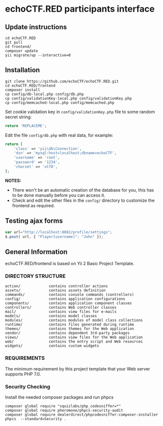 # echoCTF.RED participants interface

## Update instructions
```
cd echoCTF.RED
git pull
cd frontend/
composer update
yii migrate/up --interactive=0
```
## Installation
```
git clone https://github.com/echoCTF/echoCTF.RED.git
cd echoCTF.RED/frontend
composer install
cp config/db-local.php config/db.php
cp config/validationKey-local.php config/validationKey.php
cp config/memcached-local.php config/memcached.php
```

Set cookie validation key in `config/validationKey.php` file to some random secret string:

```php
return 'REPLACEME';
```

Edit the file `config/db.php` with real data, for example:

```php
return [
    'class' => 'yii\db\Connection',
    'dsn' => 'mysql:host=localhost;dbname=echoCTF',
    'username' => 'root',
    'password' => '1234',
    'charset' => 'utf8',
];
```

**NOTES:**
- There won't be an automatic creation of the database for you, this has to be done manually before you can access it.
- Check and edit the other files in the `config/` directory to customize the frontend as required.

## Testing ajax forms
```js
var url="http://localhost:8082/profile/settings";
$.post( url, { "Player[username]": "John" });

```
## General Information

echoCTF.RED/frontend is based on Yii 2 Basic Project Template.

### DIRECTORY STRUCTURE

    action/             contains controller actions
    assets/             contains assets definition
    commands/           contains console commands (controllers)
    config/             contains application configurations
    components/         contains application component classes
    controllers/        contains Web controller classes
    mail/               contains view files for e-mails
    models/             contains model classes
    modules/            contains modules of model class collections
    runtime/            contains files generated during runtime
    themes/             contains themes for the Web application
    vendor/             contains dependent 3rd-party packages
    views/              contains view files for the Web application
    web/                contains the entry script and Web resources
    widgets/            contains custom widgets



### REQUIREMENTS
The minimum requirement by this project template that your Web server supports PHP 7.0.

### Security Checking
Install the needed composer packages and run phpcs
```
composer global require "squizlabs/php_codesniffer=*"
composer global require pheromone/phpcs-security-audit
composer global require dealerdirect/phpcodesniffer-composer-installer
phpcs  --standard=Security .
```

